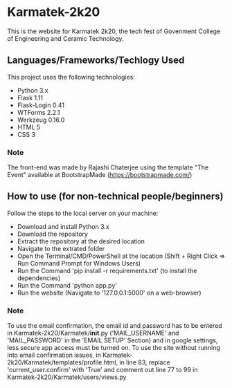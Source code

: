 # Karmatek-2k20
This is the website for Karmatek 2k20, the tech fest of Govenment College of Engineering and Ceramic Technology.

## Languages/Frameworks/Techlogy Used
This project uses the following technologies:
* Python 3.x
* Flask 1.11
* Flask-Login 0.41
* WTForms 2.2.1
* Werkzeug 0.16.0
* HTML 5
* CSS 3

### Note
The front-end was made by Rajashi Chaterjee using the template "The Event" available at BootstrapMade (https://bootstrapmade.com/)

## How to use (for non-technical people/beginners)
Follow the steps to the local server on your machine:
* Download and install Python 3.x
* Download the repository
* Extract the repository at the desired location
* Navigate to the extrated folder
* Open the Terminal/CMD/PowerShell at the location (Shift + Right Click => Run Command Prompt for Windows Users)
* Run the Command 'pip install -r requirements.txt' (to install the dependencies)
* Run the Command 'python app.py'
* Run the website (Navigate to '127.0.0.1:5000' on a web-browser)

### Note
To use the email confirmation, the email id and password has to be entered in Karmatek-2k20/Karmatek/__init__.py ('MAIL_USERNAME' and 'MAIL_PASSWORD' in the 'EMAIL SETUP' Section) and in google settings, less secure app access must be turned on.
To use the site without running into email confirmation issues, in Karmatek-2k20/Karmatek/templates/profile.html, in line 83, replace 'current_user.confirm' with 'True' and comment out line 77 to 99 in Karmatek-2k20/Karmatek/users/views.py